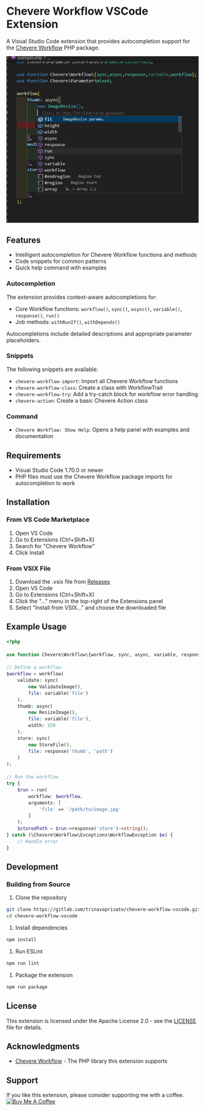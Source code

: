 # Chevere Workflow VSCode Extension

A Visual Studio Code extension that provides autocompletion support for the [Chevere Workflow](https://github.com/chevere/workflow) PHP package.

![Chevere Workflow Extension Screenshot](assets/imgs/screenshot.png)

## Features

- Intelligent autocompletion for Chevere Workflow functions and methods
- Code snippets for common patterns
- Quick help command with examples

### Autocompletion

The extension provides context-aware autocompletions for:

- Core Workflow functions: `workflow()`, `sync()`, `async()`, `variable()`, `response()`, `run()`
- Job methods: `withRunIf()`, `withDepends()`

Autocompletions include detailed descriptions and appropriate parameter placeholders.

### Snippets

The following snippets are available:

- `chevere-workflow-import`: Import all Chevere Workflow functions
- `chevere-workflow-class`: Create a class with WorkflowTrait
- `chevere-workflow-try`: Add a try-catch block for workflow error handling
- `chevere-action`: Create a basic Chevere Action class

### Command

- `Chevere Workflow: Show Help`: Opens a help panel with examples and documentation

## Requirements

- Visual Studio Code 1.70.0 or newer
- PHP files must use the Chevere Workflow package imports for autocompletion to work

## Installation

### From VS Code Marketplace

1. Open VS Code
2. Go to Extensions (Ctrl+Shift+X)
3. Search for "Chevere Workflow"
4. Click Install

### From VSIX File

1. Download the .vsix file from [Releases](https://gitlab.com/trinavoprivate/chevere-workflow-vscode/releases)
2. Open VS Code
3. Go to Extensions (Ctrl+Shift+X)
4. Click the "..." menu in the top-right of the Extensions panel
5. Select "Install from VSIX..." and choose the downloaded file

## Example Usage

```php
<?php

use function Chevere\Workflow\{workflow, sync, async, variable, response, run};

// Define a workflow
$workflow = workflow(
    validate: sync(
        new ValidateImage(),
        file: variable('file')
    ),
    thumb: async(
        new ResizeImage(),
        file: variable('file'),
        width: 150
    ),
    store: sync(
        new StoreFile(),
        file: response('thumb', 'path')
    )
);

// Run the workflow
try {
    $run = run(
        workflow: $workflow,
        arguments: [
            'file' => '/path/to/image.jpg'
        ]
    );
    $storedPath = $run->response('store')->string();
} catch (\Chevere\Workflow\Exceptions\WorkflowException $e) {
    // Handle error
}
```

## Development

### Building from Source

1. Clone the repository

```bash
git clone https://gitlab.com/trinavoprivate/chevere-workflow-vscode.git
cd chevere-workflow-vscode
```

1. Install dependencies

```bash
npm install
```

1. Run ESLint

```bash
npm run lint
```

1. Package the extension

```bash
npm run package
```

## License

This extension is licensed under the Apache License 2.0 - see the [LICENSE](LICENSE) file for details.

## Acknowledgments

- [Chevere Workflow](https://github.com/chevere/workflow) - The PHP library this extension supports

## Support

If you like this extension, please consider supporting me with a coffee.
[![Buy Me A Coffee](https://cdn.buymeacoffee.com/buttons/v2/default-yellow.png)](https://buymeacoffee.com/doonfrs)
